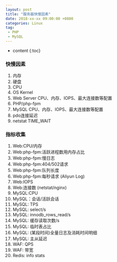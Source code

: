 ```yaml
---
layout: post
title: "服务器快慢因素"
date: 2018-xx-xx 09:00:00 +0800 
categories: Linux
tag:
 - PHP
 - MySQL
---
```

* content
{:toc}

### 快慢因素
1. 内存
2. 硬盘
3. CPU
4. OS Kernel
5. Web Server CPU、内存、IOPS、最大连接数等配置
6. PHP/php-fpm
7. MySQL CPU、内存、IOPS、最大连接数等配置
8. pdo连接延迟
9. netstat TIME_WAIT

<!-- more -->

### 指标收集

1. Web:CPU/内存
2. Web:php-fpm:活跃进程数用内存占比
3. Web:php-fpm:慢日志
4. Web:php-fpm:404/502请求
5. Web:php-fpm:队列长度
6. Web:php-fpm:每秒请求 (Aliyun Log)
7. Web:IOPS
8. Web:连接数 (netstat/nginx)
9. MySQL:CPU
10. MySQL：会话/活跃会话
11. MySQL: TPS
12. MySQL: select/s
13. MySQL: innodb_rows_read/s
14. MySQL: 缓存读取次数/s
15. MySQL: 临时表占比
16. MySQL: (某段时间)全量日志及消耗时间明细
17. MySQL: 主从延迟
18. WAF: QPS
19. WAF: 带宽
20. Redis: info stats